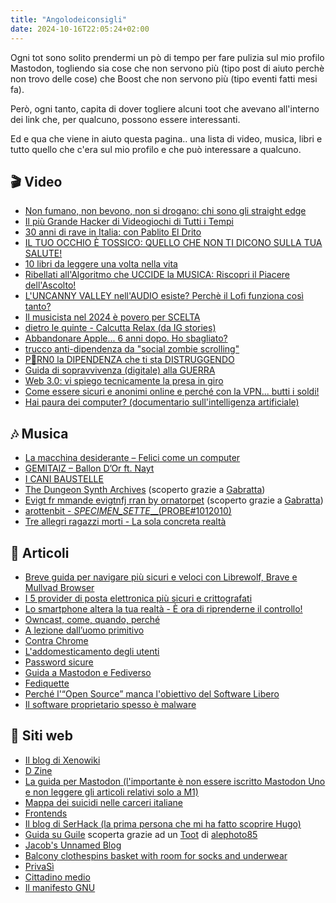 ```yaml
---
title: "Angolodeiconsigli"
date: 2024-10-16T22:05:24+02:00
---
```


Ogni tot sono solito prendermi un pò di tempo per fare pulizia sul mio profilo Mastodon, togliendo sia cose che non servono più (tipo post di aiuto perchè non trovo delle cose) che Boost che non servono più (tipo eventi fatti mesi fa).

Però, ogni tanto, capita di dover togliere alcuni toot che avevano all'interno dei link che, per qualcuno, possono essere interessanti.

Ed e qua che viene in aiuto questa pagina.. una lista di video, musica, libri e tutto quello che c'era sul mio profilo e che può interessare a qualcuno.

## 🎬 Video

- [Non fumano, non bevono, non si drogano: chi sono gli straight edge](https://yt.artemislena.eu/watch?v=ftL-FRHS9IE)
- [Il più Grande Hacker di Videogiochi di Tutti i Tempi](https://invidious.nerdvpn.de/watch?v=Nt0d6ztCBmM)
- [30 anni di rave in Italia: con Pablito El Drito](https://invidious.nerdvpn.de/watch?v=yzRvvQgEOHM)
- [IL TUO OCCHIO È TOSSICO: QUELLO CHE NON TI DICONO SULLA TUA SALUTE!](https://invidious.perennialte.ch/watch?v=IlmrpJrbNsk)
- [10 libri da leggere una volta nella vita](https://invidious.perennialte.ch/watch?v=ZpWCnKeDHO8) 
- [Ribellati all'Algoritmo che UCCIDE la MUSICA: Riscopri il Piacere dell'Ascolto!](https://inv.nadeko.net/watch?v=dE6-F4Sgih0)
- [L'UNCANNY VALLEY nell'AUDIO esiste? Perchè il Lofi funziona così tanto?](https://invidious.jing.rocks/watch?v=NskhWla2P4U)
- [Il musicista nel 2024 è povero per SCELTA](https://inv.nadeko.net/watch?v=qGM3RcZVx1o)
- [dietro le quinte - Calcutta Relax (da IG stories)](https://inv.nadeko.net/watch?v=DJSi8w804ml)
- [Abbandonare Apple... 6 anni dopo. Ho sbagliato?](https://inv.nadeko.net/search?q=reaperiani+apple)
- [trucco anti-dipendenza da "social zombie scrolling"](https://inv.nadeko.net/watch?v=kSj9qZA4jGg)
- [P🔞RN0 la DIPENDENZA che ti sta DISTRUGGENDO](https://inv.nadeko.net/watch?v=yxv7VWLkB9g)
- [Guida di sopravvivenza (digitale) alla GUERRA](https://invidious.privacyredirect.com/watch?v=J-2dQD3Xs6g&list=PL2OAfPnNYMnOAyBhX54HyrirY2Q5kQfPx&index=15)
- [Web 3.0: vi spiego tecnicamente la presa in giro](https://invidious.privacyredirect.com/watch?v=ZmMt_qB4FpE&list=PL2OAfPnNYMnOAyBhX54HyrirY2Q5kQfPx&index=16)
- [Come essere sicuri e anonimi online e perché con la VPN... butti i soldi!](https://invidious.privacyredirect.com/watch?v=nebJdwmYP6E&list=PL2OAfPnNYMnOAyBhX54HyrirY2Q5kQfPx&index=17)
- [Hai paura dei computer? (documentario sull'intelligenza artificiale)](https://invidious.privacyredirect.com/watch?v=3glV_suZna0&list=PL2OAfPnNYMnOAyBhX54HyrirY2Q5kQfPx&index=8)

## 🎶 Musica

- [La macchina desiderante – Felici come un computer](https://audio.copyriot.xyz/library/albums/2)
- [GEMITAIZ – Ballon D’Or ft. Nayt](https://invidious.lunar.icu/watch?v=mO2vFlCvlY8)
- [I CANI BAUSTELLE](https://icanibaustelle.bandcamp.com/album/i-cani-baustelle)
- [The Dungeon Synth Archives](https://www.youtube.com/@TheDungeonSynthArchives/videos) (scoperto grazie a [Gabratta](https://livellosegreto.it/@Gabratta))
- [Evigt fr mmande evigtnfj rran by ornatorpet](https://ornatorpet.bandcamp.com/album/evigt-fr-mmande-evigt-fj-rran) (scoperto grazie a [Gabratta](https://livellosegreto.it/@Gabratta))
- [ arottenbit - _SPECIMEN_SETTE___(PROBE#1012010)](https://invidious.nerdvpn.de/watch?v=f2V0CaIdOYY&feature=shared)
- [Tre allegri ragazzi morti - La sola concreta realtà](https://invidious.nerdvpn.de/watch?v=MmYqRPDFALk&feature=shared)

## 📰 Articoli

- [Breve guida per navigare più sicuri e veloci con Librewolf, Brave e Mullvad Browser](https://noblogo.org/filippodb/breve-guida-per-navigare-piu-veloci-e-piu-sicuri-con-le-estensioni-per)
- [I 5 provider di posta elettronica più sicuri e crittografati](https://www.tecnobabele.com/i-5-provider-di-posta-elettronica-piu-sicuri-e-crittografati/2021-02-03/)
- [Lo smartphone altera la tua realtà - È ora di riprenderne il controllo!](https://digidati.art/guide/lo-smartphone-altera-la-tua-realta-e-ora-di-riprenderne-il-controllo/)
- [Owncast, come, quando, perché](https://log.livellosegreto.it/ksgaminglife/owncast-come-quando-perche)
- [A lezione dall’uomo primitivo](https://www.rivistastudio.com/cacciatore-raccoglitore-genitore/)
- [Contra Chrome](https://copernicani.it/un-fumetto-ci-spiega-come-chrome-sia-diventato-una-minaccia-per-la-privacy-e-per-democrazia/)
- [L'addomesticamento degli utenti](https://www.lealternative.net/2021/12/13/whatsapp-e-laddomesticamento-degli-utenti/)
- [Password sicure](https://www.lealternative.net/2021/09/24/come-scelgo-una-password-sicura/)
- [Guida a Mastodon e Fediverso](https://www.informapirata.it/2022/04/29/guida-galattica-per-twitter-stoppisti-finiti-su-mastodon/)
- [Fediquette](https://www.informapirata.it/2022/03/22/fediquette-la-netiquette-e-il-fediverso/)
- [Perché l'“Open Source” manca l'obiettivo del Software Libero](https://www.gnu.org/philosophy/open-source-misses-the-point.it.html)
- [Il software proprietario spesso è malware](https://www.gnu.org/proprietary/proprietary.html)

## 🔗 Siti web

- [Il blog di Xenowiki](https://www.xenowiki.org/it/Blog.html)
- [D Zine](https://dzine.deditore.com/it/)
- [La guida per Mastodon (l'importante è non essere iscritto Mastodon Uno e non leggere gli articoli relativi solo a M1)](https://noblogo.org/uno-academy/uno-academy-index)
- [Mappa dei suicidi nelle carceri italiane](https://trovawiki.altervista.org/suicidi_carcere.php)
- [Frontends](https://www.ggtyler.dev/other/frontends)
- [Il blog di SerHack (la prima persona che mi ha fatto scoprire Hugo)](https://serhack.me/) 
- [Guida su Guile](https://jeko.frama.io/it/index.html) scoperta grazie ad un [Toot](https://livellosegreto.it/@alephoto85/110912123134816767) di [alephoto85](https://livellosegreto.it/@alephoto85)
- [Jacob's Unnamed Blog](https://jacobwsmith.xyz/)
- [Balcony clothespins basket with room for socks and underwear](https://www.printables.com/model/953672-balcony-clothespins-basket-with-room-for-socks-and?lang=it)
- [PrivaSì](https://privasi.eticadigitale.org/)
- [Cittadino medio](https://cittadinomedio.it/)
- [Il manifesto GNU](https://www.gnu.org/gnu/manifesto.html)
